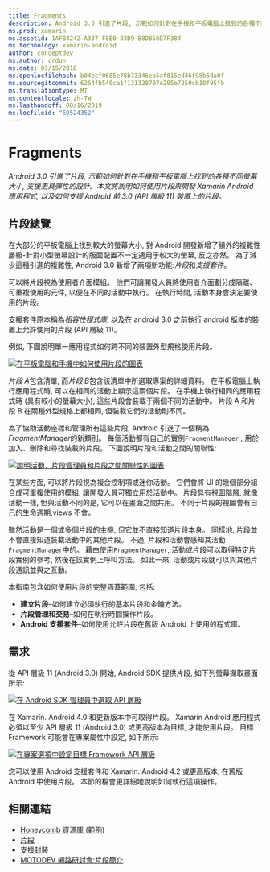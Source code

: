 ```yaml
---
title: Fragments
description: Android 3.0 引進了片段, 示範如何針對在手機和平板電腦上找到的各種不同螢幕大小, 支援更具彈性的設計。 本文將說明如何使用片段來開發 Xamarin Android 應用程式, 以及如何支援 Android 前 3.0 (API 層級 11) 裝置上的片段。
ms.prod: xamarin
ms.assetid: 1AFB4242-A337-F8E0-83D9-B8D850D7F384
ms.technology: xamarin-android
author: conceptdev
ms.author: crdun
ms.date: 03/15/2018
ms.openlocfilehash: b04ecf0685e78b73346ea5af815ed46f98b5da0f
ms.sourcegitcommit: 6264fb540ca1f131328707e295e7259cb10f95fb
ms.translationtype: MT
ms.contentlocale: zh-TW
ms.lasthandoff: 08/16/2019
ms.locfileid: "69524352"
---
```

# <a name="fragments"></a>Fragments

_Android 3.0 引進了片段, 示範如何針對在手機和平板電腦上找到的各種不同螢幕大小, 支援更具彈性的設計。本文將說明如何使用片段來開發 Xamarin Android 應用程式, 以及如何支援 Android 前 3.0 (API 層級 11) 裝置上的片段。_

## <a name="fragments-overview"></a>片段總覽

在大部分的平板電腦上找到較大的螢幕大小, 對 Android 開發新增了額外的複雜性層級-針對小型螢幕設計的版面配置不一定適用于較大的螢幕, 反之亦然。 為了減少這種引進的複雜性, Android 3.0 新增了兩項新功能:*片段*和*支援套件*。

可以將片段視為使用者介面模組。 他們可讓開發人員將使用者介面劃分成隔離、可重複使用的元件, 以便在不同的活動中執行。 在執行時間, 活動本身會決定要使用的片段。

支援套件原本稱為*相容性程式庫*, 以及在 android 3.0 之前執行 android 版本的裝置上允許使用的片段 (API 層級 11)。

例如, 下圖說明單一應用程式如何跨不同的裝置外型規格使用片段。

[![在平板電腦和手機中如何使用片段的圖表](images/00.png)](images/00.png#lightbox)

*片段 A*包含清單, 而*片段 B*包含該清單中所選取專案的詳細資料。 在平板電腦上執行應用程式時, 可以在相同的活動上顯示這兩個片段。 在手機上執行相同的應用程式時 (具有較小的螢幕大小), 這些片段會裝載于兩個不同的活動中。 片段 A 和片段 B 在兩種外型規格上都相同, 但裝載它們的活動則不同。

為了協助活動座標和管理所有這些片段, Android 引進了一個稱為*FragmentManager*的新類別。 每個活動都有自己的實例`FragmentManager` , 用於加入、刪除和尋找裝載的片段。 下圖說明片段和活動之間的關聯性:

[![說明活動、片段管理員和片段之間關聯性的圖表](images/01.png)](images/01.png#lightbox)

在某些方面, 可以將片段視為複合控制項或迷你活動。 它們會將 UI 的幾個部分組合成可重複使用的模組, 讓開發人員可獨立用於活動中。 片段具有視圖階層, 就像活動一樣, 但與活動不同的是, 它可以在畫面之間共用。 不同于片段的視圖會有自己的生命週期;views 不會。

雖然活動是一個或多個片段的主機, 但它並不直接知道片段本身。 同樣地, 片段並不會直接知道裝載活動中的其他片段。 不過, 片段和活動會感知其活動`FragmentManager`中的。 藉由使用`FragmentManager`, 活動或片段可以取得特定片段實例的參考, 然後在該實例上呼叫方法。 如此一來, 活動或片段就可以與其他片段通訊並與之互動。

本指南包含如何使用片段的完整涵蓋範圍, 包括:

- **建立片段**–如何建立必須執行的基本片段和金鑰方法。
- **片段管理和交易**–如何在執行時間操作片段。
- **Android 支援套件**–如何使用允許片段在舊版 Android 上使用的程式庫。


## <a name="requirements"></a>需求

從 API 層級 11 (Android 3.0) 開始, Android SDK 提供片段, 如下列螢幕擷取畫面所示:

[![在 Android SDK 管理員中選取 API 層級](images/02.png)](images/02.png#lightbox)

在 Xamarin. Android 4.0 和更新版本中可取得片段。 Xamarin Android 應用程式必須以至少 API 層級 11 (Android 3.0) 或更高版本為目標, 才能使用片段。 目標 Framework 可能會在專案屬性中設定, 如下所示:

[![在專案選項中設定目標 Framework API 層級](images/03-sml.png)](images/03.png#lightbox)

您可以使用 Android 支援套件和 Xamarin. Android 4.2 或更高版本, 在舊版 Android 中使用片段。 本節的檔會更詳細地說明如何執行這項操作。


## <a name="related-links"></a>相關連結

- [Honeycomb 資源庫 (範例)](https://docs.microsoft.com/samples/xamarin/monodroid-samples/honeycombgallery)
- [片段](https://developer.android.com/guide/topics/fundamentals/fragments.html)
- [支援封裝](https://developer.android.com/sdk/compatibility-library.html)
- [MOTODEV 網路研討會:片段簡介](http://motodev.adobeconnect.com/p9h1aqk3ttn/)
